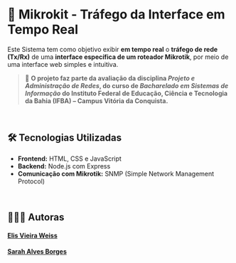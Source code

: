 # 📡 Mikrokit - Tráfego da Interface em Tempo Real 

Este Sistema tem como objetivo exibir **em tempo real** o **tráfego de rede (Tx/Rx)** de uma **interface específica de um roteador Mikrotik**, por meio de uma interface web simples e intuitiva.

> 📘 **O projeto faz parte da avaliação da disciplina _Projeto e Administração de Redes_, do curso de _Bacharelado em Sistemas de Informação_ do Instituto Federal de Educação, Ciência e Tecnologia da Bahia (IFBA) – Campus Vitória da Conquista.**

<br>

## 🛠️ Tecnologias Utilizadas

- **Frontend:** HTML, CSS e JavaScript  
- **Backend:** Node.js com Express  
- **Comunicação com Mikrotik:** SNMP (Simple Network Management Protocol)  


<br>

## 👩🏻‍💻 Autoras

#### [Elis Vieira Weiss](https://github.com/elisvw)

#### [Sarah Alves Borges](https://github.com/sarahzxwy)
